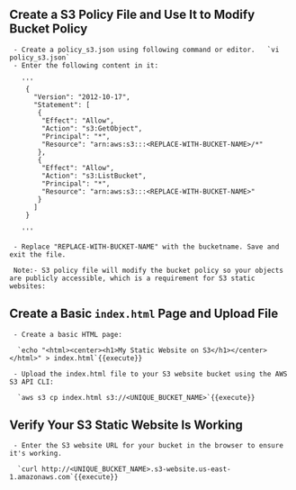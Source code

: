 ## Create a S3 Policy File and Use It to Modify Bucket Policy

     - Create a policy_s3.json using following command or editor.   `vi policy_s3.json`
     - Enter the following content in it:

       '''
        {
          "Version": "2012-10-17",
          "Statement": [
           {
            "Effect": "Allow",
            "Action": "s3:GetObject",
            "Principal": "*",
            "Resource": "arn:aws:s3:::<REPLACE-WITH-BUCKET-NAME>/*"
           },
           {
            "Effect": "Allow",
            "Action": "s3:ListBucket",
            "Principal": "*",
            "Resource": "arn:aws:s3:::<REPLACE-WITH-BUCKET-NAME>"
           }
          ]
        }

       '''

     - Replace "REPLACE-WITH-BUCKET-NAME" with the bucketname. Save and exit the file.
    
     Note:- S3 policy file will modify the bucket policy so your objects are publicly accessible, which is a requirement for S3 static websites:


## Create a Basic `index.html` Page and Upload File


     - Create a basic HTML page:

	  `echo "<html><center><h1>My Static Website on S3</h1></center></html>" > index.html`{{execute}}

     - Upload the index.html file to your S3 website bucket using the AWS S3 API CLI:

	  `aws s3 cp index.html s3://<UNIQUE_BUCKET_NAME>`{{execute}}


## Verify Your S3 Static Website Is Working

     - Enter the S3 website URL for your bucket in the browser to ensure it's working.

	  `curl http://<UNIQUE_BUCKET_NAME>.s3-website.us-east-1.amazonaws.com`{{execute}}
